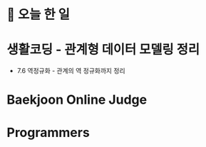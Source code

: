 # :thought_balloon: __오늘 한 일__

# __생활코딩 - 관계형 데이터 모델링 정리__
* 7.6 역정규화 - 관계의 역 정규화까지 정리

# __Baekjoon Online Judge__

# __Programmers__

